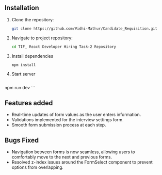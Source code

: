 ## Installation

1. Clone the repository:
   ```bash
   git clone https://github.com/Vidhi-Mathur/Candidate_Requisition.git
    ```
2. Navigate to project repository:
    ```bash
   cd TIF_ React Developer Hiring Task-2 Repository
    ```
3. Install dependencies
    ```bash
   npm install
    ```
4.  Start server 
    ```bash
   npm run dev
    ```

## Features added

- Real-time updates of form values as the user enters information.
- Validations implemented for the interview settings form.
- Smooth form submission process at each step.

## Bugs Fixed

- Navigation between forms is now seamless, allowing users to comfortably move to the next and previous forms.
- Resolved z-index issues around the FormSelect component to prevent options from overlapping.